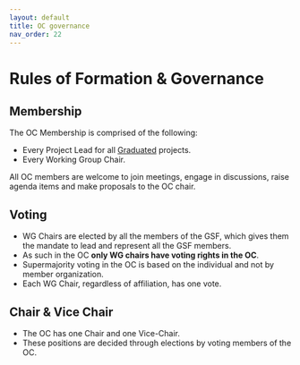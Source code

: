 ```yaml
---
layout: default
title: OC governance
nav_order: 22
---
```

[//]: # (SPDX-License-Identifier: CC-BY-4.0)

# Rules of Formation & Governance

## Membership

The OC Membership is comprised of the following:
- Every Project Lead for all [Graduated](https://github.com/Green-Software-Foundation/toc/blob/main/project-lifecycle.md#graduated) projects.
- Every Working Group Chair.

All OC members are welcome to join meetings, engage in discussions, raise agenda items and make proposals to the OC chair.

## Voting

- WG Chairs are elected by all the members of the GSF, which gives them the mandate to lead and represent all the GSF members.
- As such in the OC **only WG chairs have voting rights in the OC**.
- Supermajority voting in the OC is based on the individual and not by member organization. 
- Each WG Chair, regardless of affiliation, has one vote. 

## Chair & Vice Chair

- The OC has one Chair and one Vice-Chair.
- These positions are decided through elections by voting members of the OC.